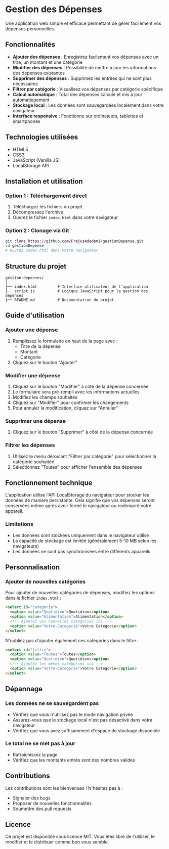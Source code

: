 # Gestion des Dépenses

Une application web simple et efficace permettant de gérer facilement vos dépenses personnelles.

## Fonctionnalités

- **Ajouter des dépenses** : Enregistrez facilement vos dépenses avec un titre, un montant et une catégorie
- **Modifier des dépenses** : Possibilité de mettre à jour les informations des dépenses existantes
- **Supprimer des dépenses** : Supprimez les entrées qui ne sont plus nécessaires
- **Filtrer par catégorie** : Visualisez vos dépenses par catégorie spécifique
- **Calcul automatique** : Total des dépenses calculé et mis à jour automatiquement
- **Stockage local** : Les données sont sauvegardées localement dans votre navigateur
- **Interface responsive** : Fonctionne sur ordinateurs, tablettes et smartphones

## Technologies utilisées

- HTML5
- CSS3
- JavaScript (Vanilla JS)
- LocalStorage API

## Installation et utilisation

### Option 1 : Téléchargement direct
1. Téléchargez les fichiers du projet
2. Décompressez l'archive
3. Ouvrez le fichier `index.html` dans votre navigateur

### Option 2 : Clonage via Git
```bash
git clone https://github.com/FrejusAdedemi/gestionDepense.git
cd gestionDepense
# Ouvrez index.html dans votre navigateur
```

## Structure du projet

```
gestion-depenses/
│
├── index.html         # Interface utilisateur de l'application
├── script.js          # Logique JavaScript pour la gestion des dépenses
├── README.md          # Documentation du projet
```

## Guide d'utilisation

### Ajouter une dépense
1. Remplissez le formulaire en haut de la page avec :
   - Titre de la dépense
   - Montant
   - Catégorie
2. Cliquez sur le bouton "Ajouter"

### Modifier une dépense
1. Cliquez sur le bouton "Modifier" à côté de la dépense concernée
2. Le formulaire sera pré-rempli avec les informations actuelles
3. Modifiez les champs souhaités
4. Cliquez sur "Modifier" pour confirmer les changements
5. Pour annuler la modification, cliquez sur "Annuler"

### Supprimer une dépense
1. Cliquez sur le bouton "Supprimer" à côté de la dépense concernée

### Filtrer les dépenses
1. Utilisez le menu déroulant "Filtrer par catégorie" pour sélectionner la catégorie souhaitée
2. Sélectionnez "Toutes" pour afficher l'ensemble des dépenses

## Fonctionnement technique

L'application utilise l'API LocalStorage du navigateur pour stocker les données de manière persistante. Cela signifie que vos dépenses seront conservées même après avoir fermé le navigateur ou redémarré votre appareil.

### Limitations

- Les données sont stockées uniquement dans le navigateur utilisé
- La capacité de stockage est limitée (généralement 5-10 MB selon les navigateurs)
- Les données ne sont pas synchronisées entre différents appareils

## Personnalisation

### Ajouter de nouvelles catégories

Pour ajouter de nouvelles catégories de dépenses, modifiez les options dans le fichier `index.html` :

```html
<select id="categorie">
  <option value="Quotidien">Quotidien</option>
  <option value="Alimentation">Alimentation</option>
  <!-- Ajoutez vos nouvelles catégories ici -->
  <option value="Votre-Categorie">Votre Catégorie</option>
</select>
```

N'oubliez pas d'ajouter également ces catégories dans le filtre :

```html
<select id="filtre">
  <option value="Toutes">Toutes</option>
  <option value="Quotidien">Quotidien</option>
  <!-- Ajoutez les mêmes catégories ici -->
  <option value="Votre-Categorie">Votre Catégorie</option>
</select>
```

## Dépannage

### Les données ne se sauvegardent pas
- Vérifiez que vous n'utilisez pas le mode navigation privée
- Assurez-vous que le stockage local n'est pas désactivé dans votre navigateur
- Vérifiez que vous avez suffisamment d'espace de stockage disponible

### Le total ne se met pas à jour
- Rafraîchissez la page
- Vérifiez que les montants entrés sont des nombres valides

## Contributions

Les contributions sont les bienvenues ! N'hésitez pas à :
- Signaler des bugs
- Proposer de nouvelles fonctionnalités
- Soumettre des pull requests

## Licence

Ce projet est disponible sous licence MIT. Vous êtes libre de l'utiliser, le modifier et le distribuer comme bon vous semble.
